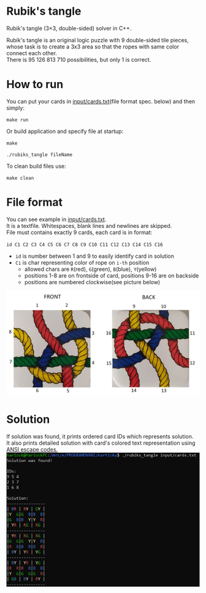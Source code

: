# Rubik's tangle
Rubik's tangle (3×3, double-sided) solver in C++.  

Rubik's tangle is an original logic puzzle with 9 double-sided tile pieces,  
whose task is to create a 3x3 area so that the ropes with same color connect each other.  
There is 95 126 813 710 possibilities, but only 1 is correct.

# How to run
You can put your cards in [input/cards.txt](input/cards.txt)(file format spec. below) and then simply:

```
make run
```

Or build application and specify file at startup:

```
make
```

```
./rubiks_tangle fileName
```

To clean build files use:

```
make clean
```

# File format
You can see example in [input/cards.txt](input/cards.txt).  
It is a textfile. Whitespaces, blank lines and newlines are skipped.  
File must contains exactly 9 cards, each card is in format:  

`
id C1 C2 C3 C4 C5 C6 C7 C8 C9 C10 C11 C12 C13 C14 C15 C16
`

* `id` is number between 1 and 9 to easily identify card in solution
* `Ci` is char representing color of rope on `i-th` position
  * allowed chars are `R`(red), `G`(green), `B`(blue), `Y`(yellow)
  * positions 1-8 are on frontside of card, positions 9-16 are on backside
  * positions are numbered clockwise(see picture below)  

![card example](screenshots/card.png)

# Solution
If solution was found, it prints ordered card IDs which represents solution.  
It also prints detailed solution with card's colored text representation using [ANSI escape codes.](https://www.lihaoyi.com/post/BuildyourownCommandLinewithANSIescapecodes.html)  
![solution example](screenshots/solution.png)
